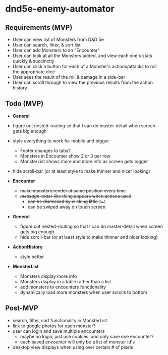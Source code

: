 # dnd5e-enemy-automator

## Requirements (MVP)
- User can view list of Monsters from D&D 5e
- User can search, filter, & sort list
- User can add Monsters to an "Encounter"
- User can look at all the Monsters added, and view each one's stats quickly & succinctly
- User can click a button for each of a Monster's actions/attacks to roll the appropriate dice
- User sees the result of the roll & damage in a side-bar
- User can scroll through to view the previous results from the action history

## Todo (MVP)
- **General**
- figure out nested-routing so that I can do master-detail when screen gets big enough
- style everything to work for mobile and bigger
  - Footer changes to tabs?
  - Monsters in Encounter show 2 or 3 per row
  - MonsterList shows more and more info as screen gets bigger
- hide scroll-bar (or at least style to make thinner and nicer looking)
- **Encounter**
  - ~~make monsters render at same position every time~~
  - ~~*message-toast*-like thing appears when actions used~~
    - ~~can be dismissed by clicking little `"x"`~~
    - can be swiped away on touch screen
- **General**
  - figure out nested-routing so that I can do master-detail when screen gets big enough
  - hide scroll-bar (or at least style to make thinner and nicer looking)
- **ActionHistory**
  - style better

- **MonsterList**
  - Monsters display more info
  - Monsters display in a table rather than a list
  - add monsters to encounters functionality
  - dynamically load more monsters when user scrolls to bottom

## Post-MVP
- search, filter, sort functionality in MonsterList
- link to google photos for each monster?
- user can login and save multiple encounters
  - maybe no login, just use cookies, and only save one encounter?
  - each saved encounter will only be a list of monster id's
- desktop view displays when using over certain # of pixels


